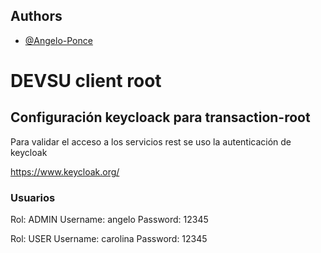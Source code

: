 ## Authors

- [@Angelo-Ponce](https://github.com/Angelo-Ponce)

# DEVSU client root

## Configuración keycloack para transaction-root
Para validar el acceso a los servicios rest se uso la autenticación de keycloak

https://www.keycloak.org/

### Usuarios
Rol: ADMIN Username: angelo Password: 12345

Rol: USER Username: carolina Password: 12345
